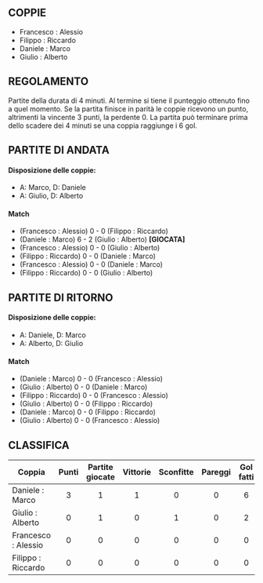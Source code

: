 
## COPPIE

 - Francesco : Alessio
 - Filippo : Riccardo
 - Daniele : Marco
 - Giulio : Alberto
 
 
## REGOLAMENTO
Partite della durata di 4 minuti. Al termine si tiene il punteggio ottenuto fino a quel momento.
Se la partita finisce in parità le coppie ricevono un punto, altrimenti la vincente 3 punti, la perdente 0.
La partita può terminare prima dello scadere dei 4 minuti se una coppia raggiunge i 6 gol.
 
## PARTITE DI ANDATA

#### Disposizione delle coppie:
 - A: Marco, D: Daniele
 - A: Giulio, D: Alberto
 
#### Match

 - (Francesco : Alessio) 0 - 0 (Filippo : Riccardo)
 - (Daniele : Marco) 6 - 2 (Giulio : Alberto) <strong>[GIOCATA]</strong>
 - (Francesco : Alessio) 0 - 0 (Giulio : Alberto)
 - (Filippo : Riccardo) 0 - 0 (Daniele : Marco)
 - (Francesco : Alessio) 0 - 0 (Daniele : Marco)
  - (Filippo : Riccardo) 0 - 0 (Giulio : Alberto)


## PARTITE DI RITORNO

#### Disposizione delle coppie:
 - A: Daniele, D: Marco
 - A: Alberto, D: Giulio
 
#### Match
 - (Daniele : Marco) 0 - 0 (Francesco : Alessio)
 - (Giulio : Alberto) 0 - 0 (Daniele : Marco)
 - (Filippo : Riccardo) 0 - 0 (Francesco : Alessio)
 - (Giulio : Alberto) 0 - 0 (Filippo : Riccardo)
 - (Daniele : Marco) 0 - 0 (Filippo : Riccardo)
 - (Giulio : Alberto) 0 - 0 (Francesco : Alessio)


## CLASSIFICA

| Coppia | Punti | Partite giocate | Vittorie | Sconfitte | Pareggi | Gol fatti | Gol subiti
|--------|:-----:|:--------:|:--------:|:--------:|:--------:|:--------:|:--------:|
|Daniele : Marco | 3 | 1 | 1 | 0 | 0 | 6 | 2 |
|Giulio : Alberto | 0 | 1 | 0 | 1 | 0 | 2 | 6 |
|Francesco : Alessio | 0 | 0 | 0 | 0 | 0 | 0 | 0 |
|Filippo : Riccardo | 0 | 0 | 0 | 0 | 0 | 0 | 0 |


